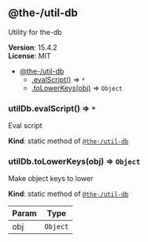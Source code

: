 <!--- Code generated by @the-/script-doc. DO NOT EDIT. -->

<a name="module_@the-/util-db"></a>

## @the-/util-db
Utility for the-db

**Version**: 15.4.2  
**License**: MIT  

* [@the-/util-db](#module_@the-/util-db)
    * [.evalScript()](#module_@the-/util-db.evalScript) ⇒ <code>\*</code>
    * [.toLowerKeys(obj)](#module_@the-/util-db.toLowerKeys) ⇒ <code>Object</code>

<a name="module_@the-/util-db.evalScript"></a>

### utilDb.evalScript() ⇒ <code>\*</code>
Eval script

**Kind**: static method of [<code>@the-/util-db</code>](#module_@the-/util-db)  
<a name="module_@the-/util-db.toLowerKeys"></a>

### utilDb.toLowerKeys(obj) ⇒ <code>Object</code>
Make object keys to lower

**Kind**: static method of [<code>@the-/util-db</code>](#module_@the-/util-db)  

| Param | Type |
| --- | --- |
| obj | <code>Object</code> |
